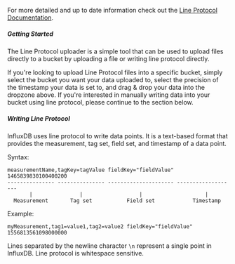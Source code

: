 For more detailed and up to date information check out the [Line Protocol Documentation](https://docs.influxdata.com/influxdb/cloud/reference/syntax/line-protocol/).

##### Getting Started

The Line Protocol uploader is a simple tool that can be used to upload files directly to a bucket by uploading a file or writing line protocol directly.

If you're looking to upload Line Protocol files into a specific bucket, simply select the bucket you want your data uploaded to, select the precision of the timestamp your data is set to, and drag & drop your data into the dropzone above. If you're interested in manually writing data into your bucket using line protocol, please continue to the section below.

##### Writing Line Protocol

InfluxDB uses line protocol to write data points. It is a text-based format that provides the measurement, tag set, field set, and timestamp of a data point.

Syntax:

```
measurementName,tagKey=tagValue fieldKey="fieldValue" 1465839830100400200
--------------- --------------- --------------------- -------------------
       |               |                  |                    |
  Measurement       Tag set           Field set            Timestamp
```

Example:

```
myMeasurement,tag1=value1,tag2=value2 fieldKey="fieldValue" 1556813561098000000
```

Lines separated by the newline character `\n` represent a single point in InfluxDB. Line protocol is whitespace sensitive.
